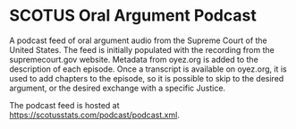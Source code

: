 # SCOTUS Oral Argument Podcast

A podcast feed of oral argument audio from the Supreme Court of the United States. The feed is initially populated with the recording from the supremecourt.gov website. Metadata from oyez.org is added to the description of each episode. Once a transcript is available on oyez.org, it is used to add chapters to the episode, so it is possible to skip to the desired argument, or the desired exchange with a specific Justice.

The podcast feed is hosted at https://scotusstats.com/podcast/podcast.xml.
